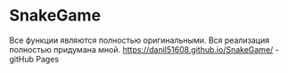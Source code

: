 # SnakeGame

Все функции являются полностью оригинальными. Вся реализация полностью придумана мной.
https://danil51608.github.io/SnakeGame/  - gitHub Pages
